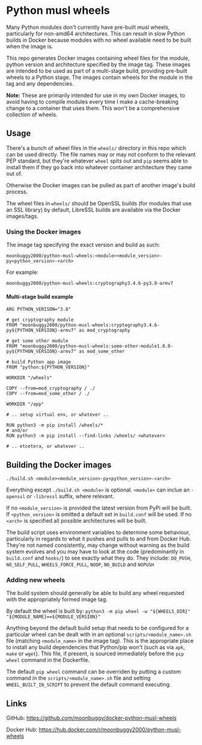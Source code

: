 # Python musl wheels
Many Python modules don't currently have pre-built musl wheels, particularly for non-amd64 architectures. This can result in slow Python builds in Docker because modules with no wheel available need to be built when the image is.

This repo generates Docker images containing wheel files for the module, python version and architecture specified by the image tag. These images are intended to be used as part of a multi-stage build, providing pre-built wheels to a Python stage. The images contain wheels for the module in the tag and any dependencies.

**Note:** These are primarily intended for use in my own Docker images, to avoid having to compile modules every time I make a cache-breaking change to a container that uses them. This won't be a comprehensive collection of wheels.

## Usage
There's a bunch of wheel files in the `wheels/` directory in this repo which can be used directly. The file names may or may not conform to the relevant PEP standard, but they're whatever `wheel` spits out and `pip` seems able to install them if they go back into whatever container architecture they came out of.

Otherwise the Docker images can be pulled as part of another image's build process.

The wheel files in `wheels/` should be OpenSSL builds (for modules that use an SSL library) by default, LibreSSL builds are available via the Docker images/tags.

### Using the Docker images
The image tag specifying the exact version and build as such:

```
moonbuggy2000/python-musl-wheels:<module><module_version>-py<python_version>-<arch>
```

For example:

```
moonbuggy2000/python-musl-wheels:cryptography3.4.6-py3.8-armv7
```

#### Multi-stage build example
```
ARG PYTHON_VERISON="3.8"

# get cryptography module
FROM "moonbuggy2000/python-musl-wheels:cryptography3.4.6-py${PYTHON_VERSION}-armv7" as mod_cryptography

# get some other module
FROM "moonbuggy2000/python-musl-wheels:some-other-module1.0.0-py${PYTHON_VERSION}-armv7" as mod_some_other

# build Python app image
FROM "python:${PYTHON_VERSION}"

WORKDIR "/wheels"

COPY --from=mod_cryptography / ./
COPY --from=mod_some_other / ./

WORKDIR "/app"

# .. setup virtual env, or whatever ..

RUN python3 -m pip install /wheels/*
# and/or
RUN python3 -m pip install --find-links /wheels/ <whatever>

# .. etcetera, or whatever .. 
```

## Building the Docker images
```
./build.sh <module><module_version>-py<python_version>-<arch>
```

Everything except `./build.sh <module>` is optional. `<module>` can inclue an `-openssl` or `-libressl` suffix, where relevant.

If no `<module_version>` is provided the latest version from PyPi will be built. If `<python_version>` is omitted a default set in `build.conf` will be used. If no `<arch>` is specified all possible architectures will be built.

The build script uses environment variables to determine some behaviour, particularly in regards to what it pushes and pulls to and from Docker Hub. They're not named consistently, may change without warning as the build system evolves and you may have to look at the code (predominantly in `build.conf` and `hooks/`) to see exactly what they do. They include: `DO_PUSH`, `NO_SELF_PULL`, `WHEELS_FORCE_PULL`, `NOOP`, `NO_BUILD` and `NOPUSH`

### Adding new wheels

The build system should generally be able to build any wheel requested with the appropriately formed image tag.

By default the wheel is built by: `python3 -m pip wheel -w "${WHEELS_DIR}" "${MODULE_NAME}==${MODULE_VERSION}"`

Anything beyond the default build setup that needs to be configured for a particular wheel can be dealt with in an optional `scripts/<module_name>.sh` file (matching `<module_name>` in the image tag). This is the appropriate place to install any build dependencies that Python/pip won't (such as via `apk`, `make` or `wget`). This file, if present, is sourced immediately before the `pip wheel` command in the Dockerfile.

The default `pip wheel` command can be overriden by putting a custom command in the `scripts/<module_name>.sh` file and setting `WHEEL_BUILT_IN_SCRIPT` to prevent the default command executing.

## Links

GitHub: https://github.com/moonbuggy/docker-python-musl-wheels

Docker Hub: https://hub.docker.com/r/moonbuggy2000/python-musl-wheels
